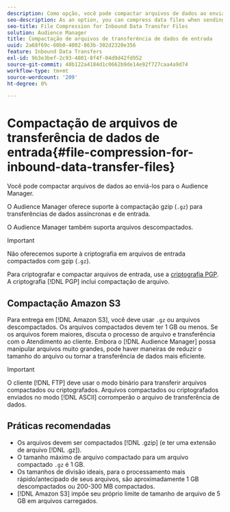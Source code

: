 ```yaml
---
description: Como opção, você pode compactar arquivos de dados ao enviá-los para o Audience Manager.
seo-description: As an option, you can compress data files when sending them to Audience Manager.
seo-title: File Compression for Inbound Data Transfer Files
solution: Audience Manager
title: Compactação de arquivos de transferência de dados de entrada
uuid: 2a68f69c-60b0-4002-863b-302d2320e356
feature: Inbound Data Transfers
exl-id: 9b3e3bef-2c93-4801-8f4f-04d9d42fd952
source-git-commit: 48b122a4184d1c0662b9de14e92f727caa4a9d74
workflow-type: tm+mt
source-wordcount: '209'
ht-degree: 0%

---
```


# Compactação de arquivos de transferência de dados de entrada{#file-compression-for-inbound-data-transfer-files}

Você pode compactar arquivos de dados ao enviá-los para o Audience Manager.

<!-- inbound-file-compression.xml -->

O Audience Manager oferece suporte à compactação gzip (`.gz`) para transferências de dados assíncronas e de entrada.

O Audience Manager também suporta arquivos descompactados.

>[!IMPORTANT]
>
>Não oferecemos suporte à criptografia em arquivos de entrada compactados com gzip (`.gz`).
>
>Para criptografar e compactar arquivos de entrada, use a [criptografia PGP](../../../integration/sending-audience-data/batch-data-transfer-explained/inbound-file-encryption.md). A criptografia [!DNL PGP] inclui compactação de arquivo.

## Compactação Amazon S3

Para entrega em [!DNL Amazon S3], você deve usar `.gz` ou arquivos descompactados. Os arquivos compactados devem ter 1 GB ou menos. Se os arquivos forem maiores, discuta o processo de arquivo e transferência com o Atendimento ao cliente. Embora o [!DNL Audience Manager] possa manipular arquivos muito grandes, pode haver maneiras de reduzir o tamanho do arquivo ou tornar a transferência de dados mais eficiente.

>[!IMPORTANT]
>
>O cliente [!DNL FTP] deve usar o modo binário para transferir arquivos compactados ou criptografados. Arquivos compactados ou criptografados enviados no modo [!DNL ASCII] corromperão o arquivo de transferência de dados.

## Práticas recomendadas

* Os arquivos devem ser compactados [!DNL .gzip] (e ter uma extensão de arquivo [!DNL .gz]).
* O tamanho máximo de arquivo compactado para um arquivo compactado `.gz` é 1 GB.
* Os tamanhos de divisão ideais, para o processamento mais rápido/antecipado de seus arquivos, são aproximadamente 1 GB descompactados ou 200-300 MB compactados.
* [!DNL Amazon S3] impõe seu próprio limite de tamanho de arquivo de 5 GB em arquivos carregados.
